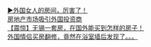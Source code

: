   
[▶外国女人的房间，厉害了！](http://www.dianyue.me/archives/244/3atxo1x23lh88ss1/)  
[房地产市场吸引外国投资商](http://www.dianyue.me/archives/238/e1f3ndy3ts13cyb7/)  
[【震惊】无锡一套房，在国外能买到怎样的房子！](http://www.dianyue.me/archives/597/yxk18heq1s9nz1lr/)  
[外国情侣买房翻修，竟然在浴室墙后发现了。。。](http://www.dianyue.me/archives/066/ql6ds67u54y1fhr1/)